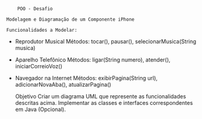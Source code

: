         POO - Desafio

    Modelagem e Diagramação de um Componente iPhone

    Funcionalidades a Modelar:

- Reprodutor Musical
Métodos: tocar(), pausar(), selecionarMusica(String musica)

- Aparelho Telefônico
Métodos: ligar(String numero), atender(), iniciarCorreioVoz()

- Navegador na Internet
Métodos: exibirPagina(String url), adicionarNovaAba(), atualizarPagina()

    Objetivo
Criar um diagrama UML que represente as funcionalidades descritas acima.
Implementar as classes e interfaces correspondentes em Java (Opcional).
